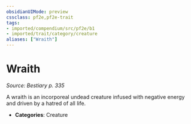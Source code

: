 ```yaml
---
obsidianUIMode: preview
cssclass: pf2e,pf2e-trait
tags:
- imported/compendium/src/pf2e/b1
- imported/trait/category/creature
aliases: ["Wraith"]
---
```

# Wraith  
*Source: Bestiary p. 335*  

A wraith is an incorporeal undead creature infused with negative energy and driven by a hatred of all life.

- **Categories**: Creature